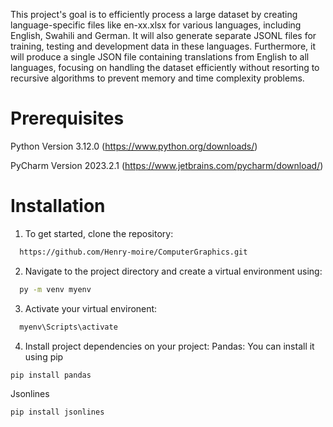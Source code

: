 This project's goal is to efficiently process a large dataset by creating language-specific files like en-xx.xlsx for various languages, including English, Swahili and German. It will also generate separate JSONL files for training, testing and development data in these languages. Furthermore, it will produce a single JSON file containing translations from English to all languages, focusing on handling the dataset efficiently without resorting to recursive algorithms to prevent memory and time complexity problems.
# Prerequisites
Python Version 3.12.0 (https://www.python.org/downloads/)

PyCharm Version 2023.2.1 (https://www.jetbrains.com/pycharm/download/)
# Installation
1. To get started, clone the repository:
```sh
  https://github.com/Henry-moire/ComputerGraphics.git
```
2. Navigate to the project directory and create a virtual environment using:
```sh
  py -m venv myenv
```
3. Activate your virtual environent:
```sh
  myenv\Scripts\activate
```
4. Install project dependencies on your project:
Pandas: You can install it using pip
  ```bash
  pip install pandas
  ```
Jsonlines
  ```bash
  pip install jsonlines
  ```
